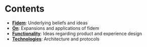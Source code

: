 Contents
========

* **[Fidem](https://github.com/elos/ideation/tree/master/fidem)**: Underlying beliefs and ideas
* **[On](https://github.com/elos/ideation/tree/master/on)**: Expansions and applications of fidem
* **[Functionality](https://github.com/elos/ideation/tree/master/functionality)**: Ideas regarding product and experience design
* **[Technologies](https://github.com/elos/ideation/tree/master/technologies)**: Architecture and protocols
